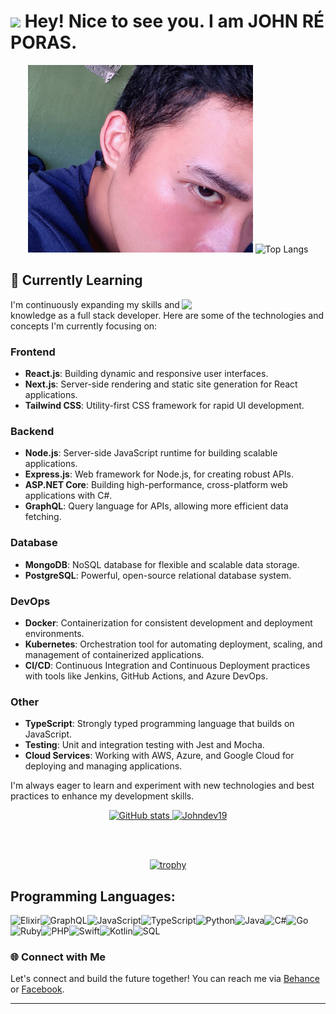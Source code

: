 <h1><img src="https://emojis.slackmojis.com/emojis/images/1531849430/4246/blob-sunglasses.gif?1531849430" width="30"/> Hey! Nice to see you. I am JOHN RÉ PORAS.</h1>

<div align="center">
  <img src="https://raw.githubusercontent.com/JohnDev19/JohnDev19/main/IMG_20230825_192943.jpg" alt="John Rey Poras"height="300" width="360">
  <img src="https://github-readme-stats.vercel.app/api/top-langs/?username=JohnDev19" alt="Top Langs" height="300" width="400">
</div>

## 🌱 Currently Learning
<img align='right' src="https://media.giphy.com/media/M9gbBd9nbDrOTu1Mqx/giphy.gif" width="230">
I'm continuously expanding my skills and knowledge as a full stack developer. Here are some of the technologies and concepts I'm currently focusing on:

### Frontend
- **React.js**: Building dynamic and responsive user interfaces.
- **Next.js**: Server-side rendering and static site generation for React applications.
- **Tailwind CSS**: Utility-first CSS framework for rapid UI development.

### Backend
- **Node.js**: Server-side JavaScript runtime for building scalable applications.
- **Express.js**: Web framework for Node.js, for creating robust APIs.
- **ASP.NET Core**: Building high-performance, cross-platform web applications with C#.
- **GraphQL**: Query language for APIs, allowing more efficient data fetching.

### Database
- **MongoDB**: NoSQL database for flexible and scalable data storage.
- **PostgreSQL**: Powerful, open-source relational database system.

### DevOps
- **Docker**: Containerization for consistent development and deployment environments.
- **Kubernetes**: Orchestration tool for automating deployment, scaling, and management of containerized applications.
- **CI/CD**: Continuous Integration and Continuous Deployment practices with tools like Jenkins, GitHub Actions, and Azure DevOps.

### Other
- **TypeScript**: Strongly typed programming language that builds on JavaScript.
- **Testing**: Unit and integration testing with Jest and Mocha.
- **Cloud Services**: Working with AWS, Azure, and Google Cloud for deploying and managing applications.

I'm always eager to learn and experiment with new technologies and best practices to enhance my development skills.


<p align="center">
  <a href="https://github.com/anuraghazra/github-readme-stats">
    <img src="https://github-readme-stats.vercel.app/api?username=JohnDev19&show_icons=true" alt="GitHub stats" height="195 width="400">
    <img alt="Johndev19" src="https://streak-stats.demolab.com/?user=JohnDev19&theme=vue-dark">
  </a>
</p>

<br><br><div align="center">
  
  [![trophy](https://github-profile-trophy.vercel.app/?username=JohnDev19)](https://github.com/ryo-ma/github-profile-trophy)
</div>


## Programming Languages:

<div style="display: flex; flex-wrap: wrap;">
  <img src="https://img.shields.io/badge/elixir-%234B275F.svg?style=for-the-badge&logo=elixir&logoColor=white" alt="Elixir" />
  <img src="https://img.shields.io/badge/GraphQL-%23E10098.svg?style=for-the-badge&logo=GraphQL&logoColor=white" alt="GraphQL" />
  <img src="https://img.shields.io/badge/JavaScript-%23F7DF1E.svg?style=for-the-badge&logo=JavaScript&logoColor=black" alt="JavaScript" />
  <img src="https://img.shields.io/badge/TypeScript-%23007ACC.svg?style=for-the-badge&logo=TypeScript&logoColor=white" alt="TypeScript" />
  <img src="https://img.shields.io/badge/Python-%233776AB.svg?style=for-the-badge&logo=Python&logoColor=white" alt="Python" />
  <img src="https://img.shields.io/badge/Java-%23007396.svg?style=for-the-badge&logo=Java&logoColor=white" alt="Java" />
  <img src="https://img.shields.io/badge/C%23-%23239120.svg?style=for-the-badge&logo=C-Sharp&logoColor=white" alt="C#" />
  <img src="https://img.shields.io/badge/Go-%2300ADD8.svg?style=for-the-badge&logo=Go&logoColor=white" alt="Go" />
  <img src="https://img.shields.io/badge/Ruby-%23CC342D.svg?style=for-the-badge&logo=Ruby&logoColor=white" alt="Ruby" />
  <img src="https://img.shields.io/badge/PHP-%23777BB4.svg?style=for-the-badge&logo=PHP&logoColor=white" alt="PHP" />
  <img src="https://img.shields.io/badge/Swift-%23FA7343.svg?style=for-the-badge&logo=Swift&logoColor=white" alt="Swift" />
  <img src="https://img.shields.io/badge/Kotlin-%230095D5.svg?style=for-the-badge&logo=Kotlin&logoColor=white" alt="Kotlin" />
  <img src="https://img.shields.io/badge/SQL-%234479A1.svg?style=for-the-badge&logo=PostgreSQL&logoColor=white" alt="SQL" />
</div>

### 🌐 Connect with Me

Let's connect and build the future together! You can reach me via [Behance](https://www.behance.net/johnrporas) or [Facebook](https://www.facebook.com/IamJohnPoras.org).


---


